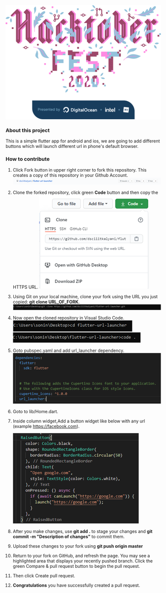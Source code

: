 ![Hacktoberfest Logo]
### About this project
This is a simple flutter app for android and ios, we are going to add different buttons which will launch different url in phone's default browser.

### How to contribute
1. Click Fork button in upper right corner to fork this repository. This creates a copy of this repository in your Github Account.
  ![FORK]
2. Clone the forked repository, click green **Code** button and then copy the HTTPS URL.
  ![Clone]
3. Using Git on your local machine, clone your fork using the URL you just copied: **git clone URL_OF_FORK**.
    ![Git clone]
4. Now open the cloned repository in Visual Studio Code.
    ![Goto folder]
    ![Open vscode]
5. Goto pubspec.yaml and add url_launcher dependency.
   ![Add dependency]
6. Goto to lib/Home.dart.
7. Inside column widget,Add a button widget like below with any url (example https://facebook.com).

     ![Raised Button]

8. After you make changes, use **git add .** to stage your changes and **git commit -m "Description of changes"** to commit them.
9. Upload these changes to your fork using **git push origin master**
10. Return to your fork on GitHub, and refresh the page. You may see a highlighted area that displays your recently pushed branch.
   Click the green Compare & pull request button to begin the pull request.
11. Then click Create pull request.
12. **Congratulations** you have successfully created a pull request.

[Hacktoberfest Logo]: https://github.com/dsciiitkalyani/flutter-url-launcher/blob/master/assets/Logo%20Sponsors%20Light.png?raw=true
[Raised Button]: https://github.com/dsciiitkalyani/flutter-url-launcher/blob/master/assets/raised_button.PNG?raw=true
[Fork]: https://github.com/dsciiitkalyani/flutter-url-launcher/blob/master/assets/fork.PNG?raw=true
[Clone]: https://github.com/dsciiitkalyani/flutter-url-launcher/blob/master/assets/clone.PNG?raw=true
[Git clone]: https://github.com/dsciiitkalyani/flutter-url-launcher/blob/master/assets/git%20clone.PNG?raw=true
[Goto folder]: https://github.com/dsciiitkalyani/flutter-url-launcher/blob/master/assets/goto%20flutter-url-launcher.PNG?raw=true
[Open vscode]: https://github.com/dsciiitkalyani/flutter-url-launcher/blob/master/assets/open%20in%20vscode.PNG?raw=true
[Add dependency]: https://github.com/dsciiitkalyani/flutter-url-launcher/blob/master/assets/add%20url_launcher%20dependency.PNG?raw=true
